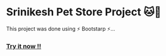 # Srinikesh Pet Store Project :cat::dog: 

This project was done using :zap: Bootstarp :zap:...
### [Try it now !!](https://pet-store.pages.dev/)
